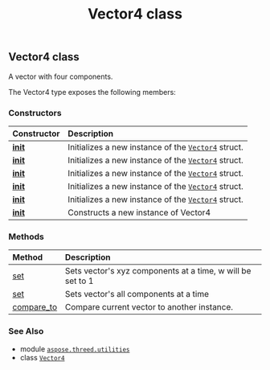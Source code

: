 ﻿---
title: Vector4 class
second_title: Aspose.3D for Python via .NET API References
description: 
type: docs
weight: 220
url: /python-net/aspose.threed.utilities/vector4/
is_root: false
---

## Vector4 class

A vector with four components.



The Vector4 type exposes the following members:

### Constructors
| Constructor | Description |
| :- | :- |
| [__init__](/3d/python-net/aspose.threed.utilities/vector4/__init__/#aspose.threed.utilities.Vector3-float) | Initializes a new instance of the [`Vector4`](/3d/python-net/aspose.threed.utilities/vector4) struct. |
| [__init__](/3d/python-net/aspose.threed.utilities/vector4/__init__/#aspose.threed.utilities.Vector3) | Initializes a new instance of the [`Vector4`](/3d/python-net/aspose.threed.utilities/vector4) struct. |
| [__init__](/3d/python-net/aspose.threed.utilities/vector4/__init__/#aspose.threed.utilities.FVector4) | Initializes a new instance of the [`Vector4`](/3d/python-net/aspose.threed.utilities/vector4) struct. |
| [__init__](/3d/python-net/aspose.threed.utilities/vector4/__init__/#float-float-float) | Initializes a new instance of the [`Vector4`](/3d/python-net/aspose.threed.utilities/vector4) struct. |
| [__init__](/3d/python-net/aspose.threed.utilities/vector4/__init__/#float-float-float-float) | Initializes a new instance of the [`Vector4`](/3d/python-net/aspose.threed.utilities/vector4) struct. |
| [__init__](/3d/python-net/aspose.threed.utilities/vector4/__init__/#) | Constructs a new instance of Vector4 |


### Methods
| Method | Description |
| :- | :- |
| [set](/3d/python-net/aspose.threed.utilities/vector4/set/#float-float-float) | Sets vector's xyz components at a time, w will be set to 1 |
| [set](/3d/python-net/aspose.threed.utilities/vector4/set/#float-float-float-float) | Sets vector's all components at a time |
| [compare_to](/3d/python-net/aspose.threed.utilities/vector4/compare_to/#aspose.threed.utilities.Vector4) | Compare current vector to another instance. |



### See Also
* module [`aspose.threed.utilities`](..)
* class [`Vector4`](/3d/python-net/aspose.threed.utilities/vector4)
